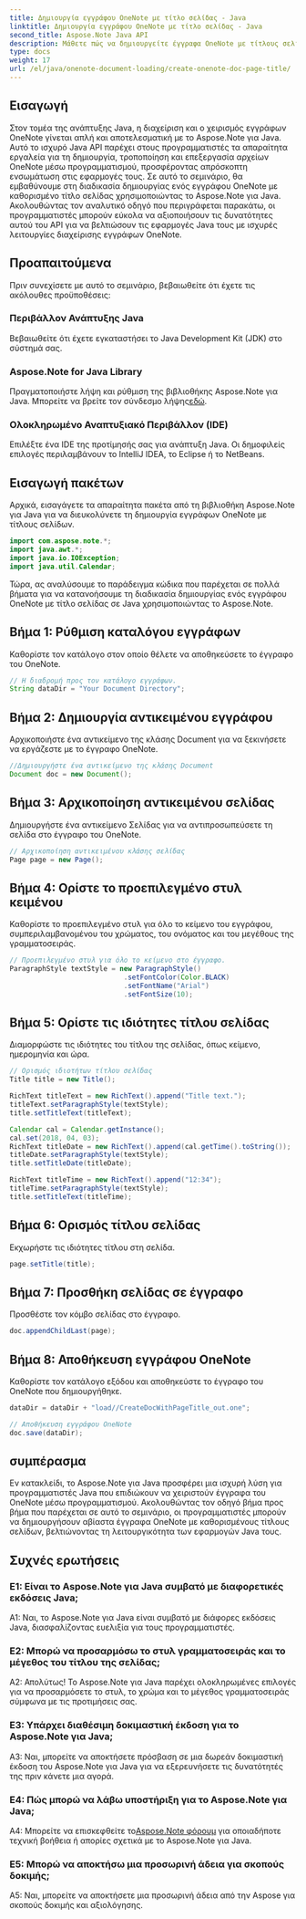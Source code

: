 ```yaml
---
title: Δημιουργία εγγράφου OneNote με τίτλο σελίδας - Java
linktitle: Δημιουργία εγγράφου OneNote με τίτλο σελίδας - Java
second_title: Aspose.Note Java API
description: Μάθετε πώς να δημιουργείτε έγγραφα OneNote με τίτλους σελίδων σε Java χρησιμοποιώντας το Aspose.Note για Java. Ολοκληρωμένο σεμινάριο με παραδείγματα κώδικα.
type: docs
weight: 17
url: /el/java/onenote-document-loading/create-onenote-doc-page-title/
---
```

## Εισαγωγή

Στον τομέα της ανάπτυξης Java, η διαχείριση και ο χειρισμός εγγράφων OneNote γίνεται απλή και αποτελεσματική με το Aspose.Note για Java. Αυτό το ισχυρό Java API παρέχει στους προγραμματιστές τα απαραίτητα εργαλεία για τη δημιουργία, τροποποίηση και επεξεργασία αρχείων OneNote μέσω προγραμματισμού, προσφέροντας απρόσκοπτη ενσωμάτωση στις εφαρμογές τους. Σε αυτό το σεμινάριο, θα εμβαθύνουμε στη διαδικασία δημιουργίας ενός εγγράφου OneNote με καθορισμένο τίτλο σελίδας χρησιμοποιώντας το Aspose.Note για Java. Ακολουθώντας τον αναλυτικό οδηγό που περιγράφεται παρακάτω, οι προγραμματιστές μπορούν εύκολα να αξιοποιήσουν τις δυνατότητες αυτού του API για να βελτιώσουν τις εφαρμογές Java τους με ισχυρές λειτουργίες διαχείρισης εγγράφων OneNote.

## Προαπαιτούμενα

Πριν συνεχίσετε με αυτό το σεμινάριο, βεβαιωθείτε ότι έχετε τις ακόλουθες προϋποθέσεις:

### Περιβάλλον Ανάπτυξης Java

Βεβαιωθείτε ότι έχετε εγκαταστήσει το Java Development Kit (JDK) στο σύστημά σας.

### Aspose.Note for Java Library

 Πραγματοποιήστε λήψη και ρύθμιση της βιβλιοθήκης Aspose.Note για Java. Μπορείτε να βρείτε τον σύνδεσμο λήψης[εδώ](https://releases.aspose.com/note/java/).

### Ολοκληρωμένο Αναπτυξιακό Περιβάλλον (IDE)

Επιλέξτε ένα IDE της προτίμησής σας για ανάπτυξη Java. Οι δημοφιλείς επιλογές περιλαμβάνουν το IntelliJ IDEA, το Eclipse ή το NetBeans.

## Εισαγωγή πακέτων

Αρχικά, εισαγάγετε τα απαραίτητα πακέτα από τη βιβλιοθήκη Aspose.Note για Java για να διευκολύνετε τη δημιουργία εγγράφων OneNote με τίτλους σελίδων.

```java
import com.aspose.note.*;
import java.awt.*;
import java.io.IOException;
import java.util.Calendar;
```

Τώρα, ας αναλύσουμε το παράδειγμα κώδικα που παρέχεται σε πολλά βήματα για να κατανοήσουμε τη διαδικασία δημιουργίας ενός εγγράφου OneNote με τίτλο σελίδας σε Java χρησιμοποιώντας το Aspose.Note.

## Βήμα 1: Ρύθμιση καταλόγου εγγράφων

Καθορίστε τον κατάλογο στον οποίο θέλετε να αποθηκεύσετε το έγγραφο του OneNote.

```java
// Η διαδρομή προς τον κατάλογο εγγράφων.
String dataDir = "Your Document Directory";
```

## Βήμα 2: Δημιουργία αντικειμένου εγγράφου

Αρχικοποιήστε ένα αντικείμενο της κλάσης Document για να ξεκινήσετε να εργάζεστε με το έγγραφο OneNote.

```java
//Δημιουργήστε ένα αντικείμενο της κλάσης Document
Document doc = new Document();
```

## Βήμα 3: Αρχικοποίηση αντικειμένου σελίδας

Δημιουργήστε ένα αντικείμενο Σελίδας για να αντιπροσωπεύσετε τη σελίδα στο έγγραφο του OneNote.

```java
// Αρχικοποίηση αντικειμένου κλάσης σελίδας
Page page = new Page();
```

## Βήμα 4: Ορίστε το προεπιλεγμένο στυλ κειμένου

Καθορίστε το προεπιλεγμένο στυλ για όλο το κείμενο του εγγράφου, συμπεριλαμβανομένου του χρώματος, του ονόματος και του μεγέθους της γραμματοσειράς.

```java
// Προεπιλεγμένο στυλ για όλο το κείμενο στο έγγραφο.
ParagraphStyle textStyle = new ParagraphStyle()
                            .setFontColor(Color.BLACK)
                            .setFontName("Arial")
                            .setFontSize(10);
```

## Βήμα 5: Ορίστε τις ιδιότητες τίτλου σελίδας

Διαμορφώστε τις ιδιότητες του τίτλου της σελίδας, όπως κείμενο, ημερομηνία και ώρα.

```java
// Ορισμός ιδιοτήτων τίτλου σελίδας
Title title = new Title();

RichText titleText = new RichText().append("Title text.");
titleText.setParagraphStyle(textStyle);
title.setTitleText(titleText);

Calendar cal = Calendar.getInstance();
cal.set(2018, 04, 03);
RichText titleDate = new RichText().append(cal.getTime().toString());
titleDate.setParagraphStyle(textStyle);
title.setTitleDate(titleDate);

RichText titleTime = new RichText().append("12:34");
titleTime.setParagraphStyle(textStyle);
title.setTitleText(titleTime);
```

## Βήμα 6: Ορισμός τίτλου σελίδας

Εκχωρήστε τις ιδιότητες τίτλου στη σελίδα.

```java
page.setTitle(title);
```

## Βήμα 7: Προσθήκη σελίδας σε έγγραφο

Προσθέστε τον κόμβο σελίδας στο έγγραφο.

```java
doc.appendChildLast(page);
```

## Βήμα 8: Αποθήκευση εγγράφου OneNote

Καθορίστε τον κατάλογο εξόδου και αποθηκεύστε το έγγραφο του OneNote που δημιουργήθηκε.

```java
dataDir = dataDir + "load//CreateDocWithPageTitle_out.one";

// Αποθήκευση εγγράφου OneNote
doc.save(dataDir);
```

## συμπέρασμα

Εν κατακλείδι, το Aspose.Note για Java προσφέρει μια ισχυρή λύση για προγραμματιστές Java που επιδιώκουν να χειριστούν έγγραφα του OneNote μέσω προγραμματισμού. Ακολουθώντας τον οδηγό βήμα προς βήμα που παρέχεται σε αυτό το σεμινάριο, οι προγραμματιστές μπορούν να δημιουργήσουν αβίαστα έγγραφα OneNote με καθορισμένους τίτλους σελίδων, βελτιώνοντας τη λειτουργικότητα των εφαρμογών Java τους.

## Συχνές ερωτήσεις

### Ε1: Είναι το Aspose.Note για Java συμβατό με διαφορετικές εκδόσεις Java;

A1: Ναι, το Aspose.Note για Java είναι συμβατό με διάφορες εκδόσεις Java, διασφαλίζοντας ευελιξία για τους προγραμματιστές.

### Ε2: Μπορώ να προσαρμόσω το στυλ γραμματοσειράς και το μέγεθος του τίτλου της σελίδας;

Α2: Απολύτως! Το Aspose.Note για Java παρέχει ολοκληρωμένες επιλογές για να προσαρμόσετε το στυλ, το χρώμα και το μέγεθος γραμματοσειράς σύμφωνα με τις προτιμήσεις σας.

### Ε3: Υπάρχει διαθέσιμη δοκιμαστική έκδοση για το Aspose.Note για Java;

A3: Ναι, μπορείτε να αποκτήσετε πρόσβαση σε μια δωρεάν δοκιμαστική έκδοση του Aspose.Note για Java για να εξερευνήσετε τις δυνατότητές της πριν κάνετε μια αγορά.

### Ε4: Πώς μπορώ να λάβω υποστήριξη για το Aspose.Note για Java;

A4: Μπορείτε να επισκεφθείτε το[Aspose.Note φόρουμ](https://forum.aspose.com/c/note/28) για οποιαδήποτε τεχνική βοήθεια ή απορίες σχετικά με το Aspose.Note για Java.

### Ε5: Μπορώ να αποκτήσω μια προσωρινή άδεια για σκοπούς δοκιμής;

A5: Ναι, μπορείτε να αποκτήσετε μια προσωρινή άδεια από την Aspose για σκοπούς δοκιμής και αξιολόγησης.